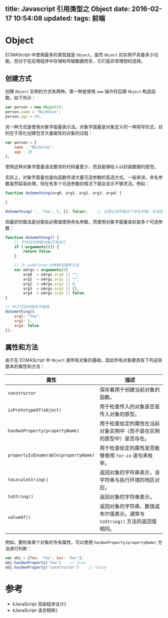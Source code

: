 title: Javascript 引用类型之 Object
date: 2016-02-17 10:54:08
updated:
tags: 前端
---

# Object

ECMAScript 中使用最多的类型就是 `Object`。虽然 `Object` 的实例不具备多少功能，但对于在应用程序中存储和传输数据而言，它们是非常理想的选择。

## 创建方式

创建 `Object` 实例的方式有两种。第一种是使用 `new` 操作符后跟 `Object` 构造函数，如下所示：

```javascript
var person = new Object();
person.name = "Nicholas";
person.age = 29;
```

另一种方式是使用对象字面量表示法。对象字面量是对象定义的一种简写形式，目的在于简化创建包含大量属性的对象的过程：

```javascript
var person = {
    name : "Nicholas",
    age : 29
};
```

使用这种对象字面量语法要求的代码量更少，而且能够给人以封装数据的感觉。

实际上，对象字面量也是向函数传递大量可选参数的首选方式。一般来讲，命名参数虽然容易处理，但在有多个可选参数的情况下就会显示不够灵活。例如：

```javascript
function doSomething(arg0, arg1, arg2, arg3, arg4) {　　
    ... 
}

doSomething('', 'foo', 5, [], false);    // 这里必须传够五个命名参数，无法跳过中间某个可选参数
```

但最好的做法是对那些必需值使用命名参数，而使用对象字面量来封装多个可选参数：

```javascript
function doSomething() {
    // 不传任何参数也能正常运行
    if (!arguments[0]) {
        return false;
    }

    // 为 undefined 的参数设置默认值
    var oArgs = arguments[0]
        arg0  = oArgs.arg0 || "",
        arg1  = oArgs.arg1 || "",
        arg2  = oArgs.arg2 || 0,
        arg3  = oArgs.arg3 || [],
        arg4  = oArgs.arg4 || false;
}

// 传入可选参数而不报错
doSomething({
    arg1: "foo",
    arg2: 5,
    arg4: false
});
```

## 属性和方法

由于在 ECMAScript 中 `Object` 是所有对象的基础，因此所有对象都具有下列这些基本的属性和方法：

|属性|描述|
|---|---|
|`constructor`|保存着用于创建当前对象的函数。|
|`isPrototypeOf(object)`|用于检查传入的对象是否是传入对象的原型。|
|`hasOwnProperty(propertyName)`|用于检查给定的属性在当前对象实例中（而不是在实例的原型中）是否存在。|
|`propertyIsEnumerable(propertyName)`|用于检查给定的属性是否能够使用 `for-in` 语句来枚举。|
|`toLocaleString()`|返回对象的字符串表示，该字符串与执行环境的地区对应。|
|`toString()`|返回对象的字符串表示。|
|`valueOf()`|返回对象的字符串、数值或布尔值表示。通常与 `toString()` 方法的返回值相同。|

例如，要检查某个对象的专有属性，可以使用 `hasOwnProperty(propertyName)` 方法进行判断：

```javascript
var obj = {foo: 'foo', bar: 'bar'};
obj.hasOwnProperty('foo')    // true
obj.hasOwnProperty('constructor')    // false
```

# 参考

* 《JavaScript 高级程序设计》
* 《JavaScript 语言精粹》